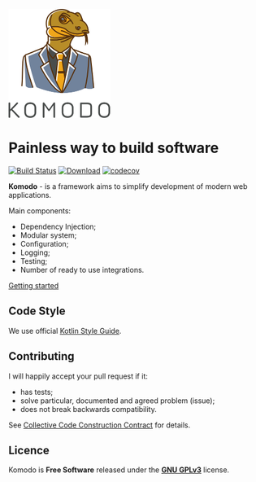 ![Logo](./docs/logo.png)

# Painless way to build software 

[![Build Status](https://travis-ci.org/Heapy/komodo.svg?branch=master)](https://travis-ci.org/Heapy/komodo) [![Download](https://api.bintray.com/packages/heapy/heap-dev/komodo/images/download.svg)](https://bintray.com/heapy/heap-dev/komodo/_latestVersion) [![codecov](https://codecov.io/gh/Heapy/komodo/branch/master/graph/badge.svg)](https://codecov.io/gh/Heapy/komodo)

**Komodo** - is a framework aims to simplify development of modern web applications.

Main components:

* Dependency Injection;
* Modular system;
* Configuration;
* Logging;
* Testing;
* Number of ready to use integrations.

[Getting started](./docs/getting-started.adoc)

## Code Style

We use official [Kotlin Style Guide](https://kotlinlang.org/docs/reference/coding-conventions.html).

## Contributing

I will happily accept your pull request if it:

- has tests;
- solve particular, documented and agreed problem (issue);
- does not break backwards compatibility.

See [Collective Code Construction Contract](./Collective%20Code%20Construction%20Contract.md) for details.

## Licence

Komodo is **Free Software** released under the **[GNU GPLv3](https://github.com/Heapy/komodo/blob/master/LICENSE)** license.

